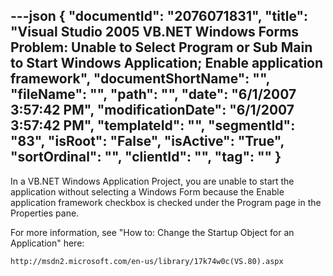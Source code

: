 ---json
{
  "documentId": "2076071831",
  "title": "Visual Studio 2005 VB.NET Windows Forms Problem: Unable to Select Program or Sub Main to Start Windows Application; Enable application framework",
  "documentShortName": "",
  "fileName": "",
  "path": "",
  "date": "6/1/2007 3:57:42 PM",
  "modificationDate": "6/1/2007 3:57:42 PM",
  "templateId": "",
  "segmentId": "83",
  "isRoot": "False",
  "isActive": "True",
  "sortOrdinal": "",
  "clientId": "",
  "tag": ""
}
---

In a VB.NET Windows Application Project, you are unable to start the application without selecting a Windows Form because the Enable application framework checkbox is checked under the Program page in the Properties pane.

For more information, see &quot;How to: Change the Startup Object for an Application&quot; here:

    http://msdn2.microsoft.com/en-us/library/17k74w0c(VS.80).aspx
